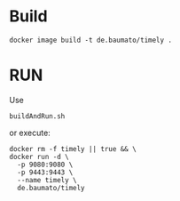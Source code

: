 # Build

```
docker image build -t de.baumato/timely .
```

# RUN
Use
```
buildAndRun.sh
```
or execute:
```
docker rm -f timely || true && \
docker run -d \
  -p 9080:9080 \
  -p 9443:9443 \
  --name timely \
  de.baumato/timely
```
